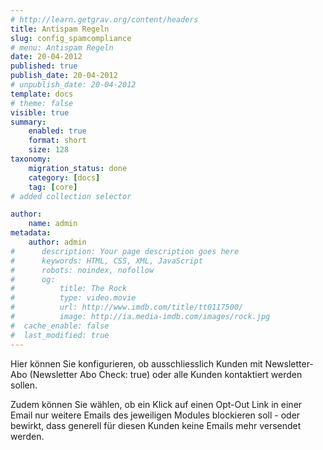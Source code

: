 ```yaml
---
# http://learn.getgrav.org/content/headers
title: Antispam Regeln
slug: config_spamcompliance
# menu: Antispam Regeln
date: 20-04-2012
published: true
publish_date: 20-04-2012
# unpublish_date: 20-04-2012
template: docs
# theme: false
visible: true
summary:
    enabled: true
    format: short
    size: 128
taxonomy:
    migration_status: done
    category: [docs]
    tag: [core]
# added collection selector

author:
    name: admin
metadata:
    author: admin
#      description: Your page description goes here
#      keywords: HTML, CSS, XML, JavaScript
#      robots: noindex, nofollow
#      og:
#          title: The Rock
#          type: video.movie
#          url: http://www.imdb.com/title/tt0117500/
#          image: http://ia.media-imdb.com/images/rock.jpg
#  cache_enable: false
#  last_modified: true
---
```


Hier können Sie konfigurieren, ob ausschliesslich Kunden mit Newsletter-Abo (Newsletter Abo Check: true) oder alle Kunden kontaktiert werden sollen.

Zudem können Sie wählen, ob ein Klick auf einen Opt-Out Link in einer Email nur weitere Emails des jeweiligen Modules blockieren soll - oder bewirkt, dass generell für diesen Kunden keine Emails mehr versendet werden.